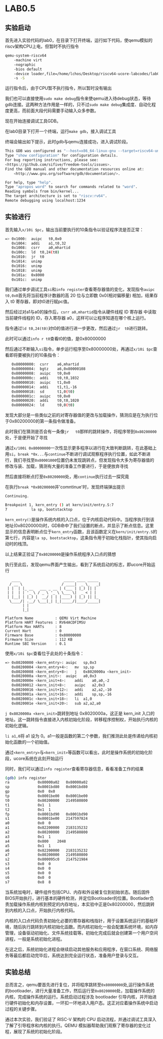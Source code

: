 # LAB0.5
## 实验启动
首先进入实验代码的lab0，在目录下打开终端，运行如下代码，使qemu模拟的riscv架构CPU上电，但暂时不执行指令

```bash
qemu-system-riscv64        
    -machine virt
    -nographic         
    -bios default         
    -device loader,file=/home/lchos/Desktop/riscv64-ucore-labcodes/lab0/bin/ucore.img,addr=0x80200000        
    -s -S
```
运行指令后，由于CPU暂不执行指令，所以暂时没有输出

我们也可以直接使用`sudo make debug`指令来使qemu进入待debug状态，等待gdb连接。这两种方法作用是一样的，只不过`sudo make debug`集成度、自动化程度更高，而前面大段代码需要手动输入众多参数。

现在开始连接调试工具GDB。

在lab0目录下打开一个终端，运行`make gdb`，接入调试工具

终端会输出如下提示，此时gdb与qemu连接成功，进入调试阶段。
```bash
This GDB was configured as "--host=x86_64-linux-gnu --target=riscv64-unknown-elf".
Type "show configuration" for configuration details.
For bug reporting instructions, please see:
<https://github.com/sifive/freedom-tools/issues>.
Find the GDB manual and other documentation resources online at:
    <http://www.gnu.org/software/gdb/documentation/>.

For help, type "help".
Type "apropos word" to search for commands related to "word".
Reading symbols from bin/kernel...
The target architecture is set to "riscv:rv64".
Remote debugging using localhost:1234
```
## 实验进行
首先输入`x/10i $pc`，输出当前要执行的10条指令以验证程序流是否正常：
```bash
=> 0x1000:	auipc	t0,0x0
   0x1004:	addi	a1,t0,32
   0x1008:	csrr	a0,mhartid
   0x100c:	ld	t0,24(t0)
   0x1010:	jr	t0
   0x1014:	unimp
   0x1016:	unimp
   0x1018:	unimp
   0x101a:	0x8000
   0x101c:	unimp
```
我们通过单步调试工具`si`和`info register`查看寄存器值的变化，发现指令`auipc	t0,0x0`首先将当前程序计数器的高 20 位与立即数 0x0(相对偏移量) 相加，结果存入 t0 寄存器，即对t0进行赋pc值。

然后经过对a1与a0的操作后，`csrr a0,mhartid`指令从硬件线程 ID 寄存器 中读取当前硬件线程的 ID，存入寄存器 a0，这样可以让程序知道在哪个核上运行。

指令通过`ld	t0,24(t0)`对t0的值进行进一步更改，然后通过`jr	t0`进行跳转。

此时可以通过`info r t0`查看t0的值，是0x80000000

然后通过不断输入`si`指令，单步运行程序至0x80000000处，再通过`x/10i $pc`查看即将要被执行的10条指令：
```bash
   0x80000000:	csrr	a6,mhartid
   0x80000004:	bgtz	a6,0x80000108
   0x80000008:	auipc	t0,0x0
   0x8000000c:	addi	t0,t0,1032
   0x80000010:	auipc	t1,0x0
   0x80000014:	addi	t1,t1,-16
   0x80000018:	sd	    t1,0(t0)
   0x8000001c:	auipc	t0,0x0
   0x80000020:	addi	t0,t0,1020
   0x80000024:	ld	    t0,0(t0)
```
发现大部分是一些类似之前的对寄存器值的更改与加载操作，猜测应是在为执行位于0x80200000的第一条指令做准备。

此时我们在猜测是否会有一条像`jr	t0`那样的跳转操作，将程序带到`0x80200000`处，于是便开始了寻找

通过`x/100i 0x80000000`一次性显示更多程序以进行在大致判断跳转，在此基础上用`si`，`break *0x...`与`continue`不断进行调试观察程序执行位置，如此不断进行，我们寻找至`0x80001000`位置仍未发现跳转点，但发现指令大多为寄存器值的修改与装、加载，猜测有大量的准备工作要进行，于是便放弃寻找

然后直接将断点打至`0x80200000`处，用`continue`执行过去一探究竟

在执行`break *0x80200000`并'comntinue'时，发现终端弹出提示
```bash
Continuing.

Breakpoint 1, kern_entry () at kern/init/entry.S:7
7           la sp, bootstacktop
```
`kern_entry()`是操作系统内核的入口点，位于内核启动代码中。当程序执行到该地址(0x80200000)时，GDB命中了我们设置的断点，并显示了断点信息。这里显示的信息表明断点位于`kern_entry`函数，且该函数定义在`kern/init/entry.S`的第七行，内容是`la sp, bootstacktop`，这条指令用于初始化栈指针，使其指向启动时的栈顶。

以上结果正验证了`0x80200000`是操作系统程序入口点的猜想

执行至此后，发现qemu界面产生输出，看到了系统启动的标志，即ucore开始运行
```
   ____                    _____ ____ _____
  / __ \                  / ____|  _ \_   _|
 | |  | |_ __   ___ _ __ | (___ | |_) || |
 | |  | | '_ \ / _ \ '_ \ \___ \|  _ < | |
 | |__| | |_) |  __/ | | |____) | |_) || |_
  \____/| .__/ \___|_| |_|_____/|____/_____|
        | |
        |_|

Platform Name          : QEMU Virt Machine
Platform HART Features : RV64ACDFIMSU
Platform Max HARTs     : 8
Current Hart           : 0
Firmware Base          : 0x80000000
Firmware Size          : 112 KB
Runtime SBI Version    : 0.1
```
使用`x/10i $pc`查看位于此处的十条指令：
```bash
=> 0x80200000 <kern_entry>:	auipc	sp,0x3
   0x80200004 <kern_entry+4>:	mv	sp,sp
   0x80200008 <kern_entry+8>:	j   0x8020000a <kern_init>
   0x8020000a <kern_init>:	auipc	a0,0x3
   0x8020000e <kern_init+4>:	addi	a0,a0,-2
   0x80200012 <kern_init+8>:	auipc	a2,0x3
   0x80200016 <kern_init+12>:	addi	a2,a2,-10
   0x8020001a <kern_init+16>:	addi	sp,sp,-16
   0x8020001c <kern_init+18>:	li	a1,0
   0x8020001e <kern_init+20>:	sub	a2,a2,a0
```

`j 0x8020000a <kern_init>`跳转到地址 0x8020000a，这正是 kern_init 入口的地址。这一跳转指令直接进入内核初始化阶段，转移程序控制权，开始执行内核的初始化逻辑。

`li a1,0`将 a1 设为 0。a1一般是函数的第二个参数，我们推测此处是传递给内核初始化函数的一个初始值。

通过`<kern_entry>`与`<kern_init>`等函数可以看出，此时是操作系统的初始化阶段，ucore系统在此刻开始运行

同时，我们可以通过`info register`查看寄存器信息，看看准备工作的结果
```bash
(gdb) info register
ra             0x80000a02	0x80000a02
sp             0x8001bd80	0x8001bd80
gp             0x0	0x0
tp             0x8001be00	0x8001be00
t0             0x80200000	2149580800
t1             0x1	1
t2             0x1	1
fp             0x8001bd90	0x8001bd90
s1             0x8001be00	2147597824
a0             0x0	0
a1             0x82200000	2183135232
a2             0x80200000	2149580800
a3             0x1	1
a4             0x800	2048
a5             0x1	1
a6             0x82200000	2183135232
a7             0x80200000	2149580800
s2             0x800095c0	2147521984
s3             0x0	0
s4             0x0	0
s5             0x0	0
s6             0x0	0
s7             0x8	8
```
当系统加电时，硬件组件包括CPU、内存和外设被复位到初始状态。随后固件BIOS开始执行，进行基本的硬件检测，并定位Bootloader的位置。Bootlader负责加载操作系统内核到预定的内存地址，本实验中正是0x80200000，然后跳转到内核的入口点，开始执行内核代码。

内核的入口点代码负责初始化必要的寄存器和栈指针，用于设置系统运行的基础环境，随后执行跳转到内核初始化函数。而内核初始化一般会配置系统环境，如内存管理，设备驱动初始化、文件系统挂载等。初始化完成后就会创建第一个用户空间进程，一般是系统初始化进程。

在这之后，系统初始化进程会继续启动其他服务和应用程序，在窗口系统、网络服务等最后都启动完毕后，系统达到完全运行状态，准备用户登录与交互。
## 实验总结
总而言之，qemu要首先进行复位，并将程序跳转至`0x80000000`处,运行操作系统的bootloader，进行大量准备工作，然后运行至`0x80200000`处，加载操作系统的内核，完成操作系统的运行。系统启动过程涉及 bootloader 引导内核，并开始进行硬件初始化和内存设置，一环扣一环地进入用户态。这正对应着操作系统中启动过程的关键步骤。

通过本次实验，我们验证了 RISC-V 架构的 CPU 启动流程，并通过调试工具深入了解了引导程序和内核的执行。QEMU 模拟器帮助我们观察了寄存器的变化过程，展现了系统的初始化阶段。